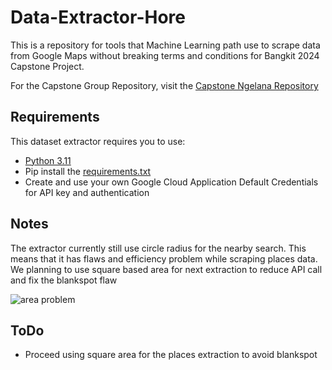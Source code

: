 # Data-Extractor-Hore
This is a repository for tools that Machine Learning path use to scrape data from Google Maps without breaking terms and conditions for Bangkit 2024 Capstone Project.

For the Capstone Group Repository, visit the
[Capstone Ngelana Repository](https://github.com/REDummy/capstone-hore)

## Requirements
This dataset extractor requires you to use:

- [Python 3.11](https://www.python.org/)
- Pip install the [requirements.txt](https://github.com/anggerbudi/Data-Extractor-Hore/blob/main/requirements.txt)
- Create and use your own Google Cloud Application Default Credentials for API key and authentication


## Notes
The extractor currently still use circle radius for the nearby search. 
This means that it has flaws and efficiency problem while scraping places data.
We planning to use square based area for next extraction to reduce API call and fix the blankspot flaw

![area problem](https://github.com/anggerbudi/Data-Extractor-Hore/assets/31381698/051a0502-f905-4db9-ac78-a90d89c0c8cb)


## ToDo

- Proceed using square area for the places extraction to avoid blankspot
